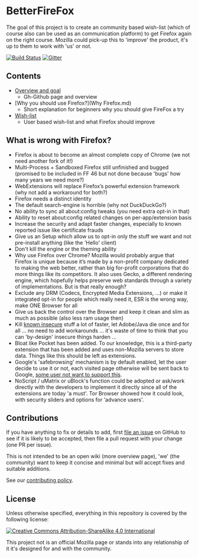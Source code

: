 # BetterFireFox

The goal of this project is to create an community based wish-list (which of course also can be used as an communication platform) to get Firefox again on the right course. Mozilla could pick-up this to 'improve' the product, it's up to them to work with 'us' or not.

[![Build Status](https://travis-ci.org/CHEF-KOCH/BetterFireFox.svg?branch=master)](https://travis-ci.org/BetterFireFox)
[![Gitter](https://badges.gitter.im/CHEF-KOCH/BetterFireFox.svg)](https://gitter.im/CHEF-KOCH/BetterFireFox?utm_source=badge&utm_medium=badge&utm_campaign=pr-badge)


## Contents

- [Overview and goal](README.md)
    - Gh-Github page and overview
- [Why you should use Firefox?](Why Firefox.md)
    - Short explanation for beginners why you should give FireFox a try
- [Wish-list](wishlist/README.md)
    - User based wish-list and what Firefox should improve


## What is wrong with Firefox?

* Firefox is about to become an almost complete copy of Chrome (we not need another fork of it!)
* Multi-Process + Sandboxed Firefox still unfinished and bugged (promised to be included in FF 46 but not done because 'bugs' how many years we need more?)
* WebExtensions will replace Firefox’s powerful extension framework (why not add a workaround for both?)
* Firefox needs a distinct identity
* The default search-engine is horrible (why not DuckDuckGo?)
* No ability to sync all about:config tweaks (you need extra opt-in in that)
* Ability to reset about:config related changes on per-app/extension basis 
* Increase the security and adapt faster changes, especially to known reported issue like certificate frauds
* Give us an Setup which allow us to opt-in only the stuff we want and not pre-install anything (like the 'Hello' client)
* Don't kill the engine or the theming ability
* Why use Firefox over Chrome? Mozilla would probably argue that Firefox is unique because it’s made by a non-profit company dedicated to making the web better, rather than big for-profit corporations that do more things like its competitors. It also uses Gecko, a different rendering engine, which hopefully helps preserve web standards through a variety of implementations. But is that really enough?
* Exclude any DRM (Codecs, Encrypted Media Extensions, ...) or make it integrated opt-in for people which really need it, ESR is the wrong way, make ONE Browser for all
* Give us back the control over the Browser and keep it clean and slim as much as possible (also less ram usage then)
* Kill [known insecure](https://www.mozilla.org/en-US/security/known-vulnerabilities/) stuff a lot of faster, let Adobe/Java die once and for all ... no need to add workarounds ... it's waste of time to think that you can 'by-design' insecure things harden ...
* Bloat like Pocket has been added. To our knowledge, this is a third-party extension that has been added and uses non-Mozilla servers to store data. Things like this should be left as extensions.
* Google's 'safebrowsing' mechanism is by default enabled, let the user decide to use it or not, each visited page otherwise will be sent back to Google, [some user not want to support this](https://en.wikipedia.org/wiki/Firefox#Criticism). 
* NoScript / uMatrix or uBlock's function could be adopted or ask/work directly with the developers to implement it directly since all of the extensions are today 'a must'. Tor Browser showed how it could look, with security sliders and options for 'advance users'.


## Contributions

If you have anything to fix or details to add, first [file an issue](https://github.com/CHEF-KOCH/BetterFireFox/issues) on GitHub to see if it is likely to be accepted, then file a pull request with your change (one PR per issue).

This is not intended to be an open wiki (more overview page), 'we' (the community) want to keep it concise and minimal but will accept fixes and suitable additions.

See our [contributing policy](CONTRIBUTING.md).



## License

Unless otherwise specified, everything in this repository is covered by the following license:

[![Creative Commons Attribution-ShareAlike 4.0 International](https://licensebuttons.net/l/by-sa/4.0/88x31.png)](http://creativecommons.org/licenses/by-sa/4.0/)

This project not is an official Mozilla page or stands into any relationship of it it's designed for and with the community.
